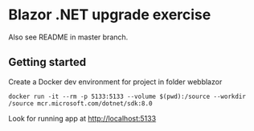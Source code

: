 # Blazor .NET upgrade exercise

Also see README in master branch.

## Getting started

Create a Docker dev environment for project in folder webblazor

```
docker run -it --rm -p 5133:5133 --volume $(pwd):/source --workdir /source mcr.microsoft.com/dotnet/sdk:8.0
```

Look for running app at <http://localhost:5133>
